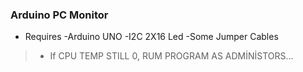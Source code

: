 ### Arduino PC Monitor

- Requires
 -Arduino UNO
 -I2C 2X16 Led
 -Some Jumper Cables
> - If CPU TEMP STILL 0, RUM PROGRAM AS ADMİNİSTORS...

